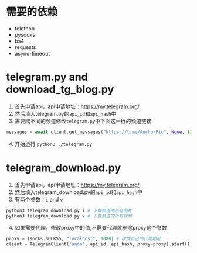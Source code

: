 # 需要的依赖
* telethon
* pysocks
* bs4
* requests
* async-timeout

# telegram.py and download_tg_blog.py
1. 首先申请api，api申请地址：https://my.telegram.org/
2. 然后填入telegram.py的`api_id`和`api_hash`中
3. 需要爬不同的频道修改`telegram.py`中下面这一行的频道链接
```python
messages = await client.get_messages("https://t.me/AnchorPic", None, filter=InputMessagesFilterUrl)
```
4. 开始运行
`python3 ./telegram.py`

# telegram_download.py
1. 首先申请api，api申请地址：https://my.telegram.org/
2. 然后填入telegram_download.py的`api_id`和`api_hash`中
3. 有两个参数：`i` and `v`
```python
python3 telegram_download.py i # 下载频道的所有图片
python3 telegram_download.py v # 下载频道的所有视频
```
4. 如果需要代理，修改proxy中的值,不需要代理就删除proxy这个参数
```python
proxy = (socks.SOCKS5, "localhost", 1080) # 改成自己的代理地址
client = TelegramClient('anon', api_id, api_hash, proxy=proxy).start() # 不需要代理就删除 proxy=proxy
```
